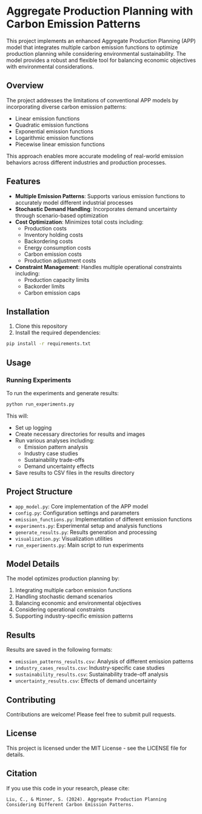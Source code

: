 # Aggregate Production Planning with Carbon Emission Patterns

This project implements an enhanced Aggregate Production Planning (APP) model that integrates multiple carbon emission functions to optimize production planning while considering environmental sustainability. The model provides a robust and flexible tool for balancing economic objectives with environmental considerations.

## Overview

The project addresses the limitations of conventional APP models by incorporating diverse carbon emission patterns:
- Linear emission functions
- Quadratic emission functions
- Exponential emission functions
- Logarithmic emission functions
- Piecewise linear emission functions

This approach enables more accurate modeling of real-world emission behaviors across different industries and production processes.

## Features

- **Multiple Emission Patterns**: Supports various emission functions to accurately model different industrial processes
- **Stochastic Demand Handling**: Incorporates demand uncertainty through scenario-based optimization
- **Cost Optimization**: Minimizes total costs including:
  - Production costs
  - Inventory holding costs
  - Backordering costs
  - Energy consumption costs
  - Carbon emission costs
  - Production adjustment costs
- **Constraint Management**: Handles multiple operational constraints including:
  - Production capacity limits
  - Backorder limits
  - Carbon emission caps

## Installation

1. Clone this repository
2. Install the required dependencies:
```bash
pip install -r requirements.txt
```

## Usage

### Running Experiments

To run the experiments and generate results:

```bash
python run_experiments.py
```

This will:
- Set up logging
- Create necessary directories for results and images
- Run various analyses including:
  - Emission pattern analysis
  - Industry case studies
  - Sustainability trade-offs
  - Demand uncertainty effects
- Save results to CSV files in the results directory

## Project Structure

- `app_model.py`: Core implementation of the APP model
- `config.py`: Configuration settings and parameters
- `emission_functions.py`: Implementation of different emission functions
- `experiments.py`: Experimental setup and analysis functions
- `generate_results.py`: Results generation and processing
- `visualization.py`: Visualization utilities
- `run_experiments.py`: Main script to run experiments

## Model Details

The model optimizes production planning by:
1. Integrating multiple carbon emission functions
2. Handling stochastic demand scenarios
3. Balancing economic and environmental objectives
4. Considering operational constraints
5. Supporting industry-specific emission patterns

## Results

Results are saved in the following formats:
- `emission_patterns_results.csv`: Analysis of different emission patterns
- `industry_cases_results.csv`: Industry-specific case studies
- `sustainability_results.csv`: Sustainability trade-off analysis
- `uncertainty_results.csv`: Effects of demand uncertainty

## Contributing

Contributions are welcome! Please feel free to submit pull requests.

## License

This project is licensed under the MIT License - see the LICENSE file for details.

## Citation

If you use this code in your research, please cite:

```
Liu, C., & Minner, S. (2024). Aggregate Production Planning Considering Different Carbon Emission Patterns.
```